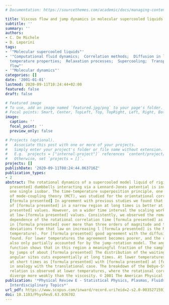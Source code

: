 ```yaml
---
# Documentation: https://sourcethemes.com/academic/docs/managing-content/

title: Viscous flow and jump dynamics in molecular supercooled liquids. II. Rotations
subtitle: ''
summary: ''
authors:
- C. De Michele
- D. Leporini
tags:
- '"Molecular supercooled liquids"'
- '"Computational fluid dynamics;  Correlation methods;  Diffusion in liquids;  High
  temperature properties;  Relaxation processes;  Supercooling;  Transport properties;  Viscous
  flow"'
- '"Molecular dynamics"'
categories: []
date: '2001-01-01'
lastmod: 2020-09-11T10:24:44+02:00
featured: false
draft: false

# Featured image
# To use, add an image named `featured.jpg/png` to your page's folder.
# Focal points: Smart, Center, TopLeft, Top, TopRight, Left, Right, BottomLeft, Bottom, BottomRight.
image:
  caption: ''
  focal_point: ''
  preview_only: false

# Projects (optional).
#   Associate this post with one or more of your projects.
#   Simply enter your project's folder or file name without extension.
#   E.g. `projects = ["internal-project"]` references `content/project/deep-learning/index.md`.
#   Otherwise, set `projects = []`.
projects: []
publishDate: '2020-09-11T08:24:44.063716Z'
publication_types:
- 2
abstract: The rotational dynamics of a supercooled model liquid of rigid [formula
  presented] dumbbells interacting via a Lennard-Jones potential is investigated along
  one single isobar. The time-temperature superposition principle, one key prediction
  of mode-coupling theory (MCT), was studied for the orientational correlation functions
  [formula presented] In agreement with previous studies we found that the scaling
  of [formula presented] in a narrow region at long times is better at high-[formula
  presented] values. However, on a wider time interval the scaling works fairly better
  at low-[formula presented] values. Consistently, we observed the remarkable temperature
  dependence of the rotational correlation time [formula presented] as a power law
  in [formula presented] over more than three orders of magnitude and the increasing
  deviations from that law on increasing l [formula presented] is the MCT critical
  temperature). For [formula presented] good agreement with the diffusion model is
  found. For lower temperatures the agreement becomes poorer, and the results are
  also only partially accounted for by the jump-rotation model. The angular Van Hove
  function shows that in this region a meaningful fraction of the sample reorientates
  by jumps of about [formula presented] The distribution of the waiting times in the
  angular sites cuts exponentially at long times. At lower temperatures it decays
  at short times as [formula presented] with [formula presented] at [formula presented]
  in analogy with the translational case. The breakdown of the Debye-Stokes-Einstein
  relation is observed at lower temperatures, where the rotational correlation times
  diverge more weakly than the viscosity. © 2001 The American Physical Society.
publication: '*Physical Review E - Statistical Physics, Plasmas, Fluids, and Related
  Interdisciplinary Topics*'
url_pdf: https://www.scopus.com/inward/record.uri?eid=2-s2.0-0035271593&doi=10.1103%2fPhysRevE.63.036702&partnerID=40&md5=462ff84ed48bd37abe4986cd7d1bcd1b
doi: 10.1103/PhysRevE.63.036702
---
```

